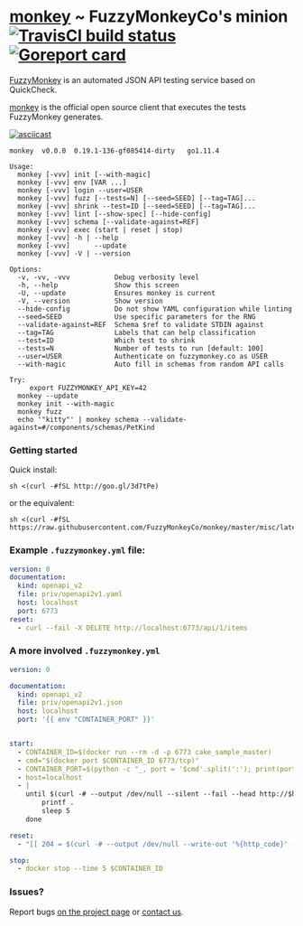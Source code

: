 # [monkey](https://github.com/FuzzyMonkeyCo/monkey) ~ FuzzyMonkeyCo's minion [![TravisCI build status](https://travis-ci.org/FuzzyMonkeyCo/monkey.svg?branch=master)](https://travis-ci.org/FuzzyMonkeyCo/monkey/builds) [![Goreport card](https://goreportcard.com/badge/github.com/FuzzyMonkeyCo/monkey)](https://goreportcard.com/report/github.com/FuzzyMonkeyCo/monkey)

[FuzzyMonkey](https://fuzzymonkey.co) is an automated JSON API testing service based on QuickCheck.

[monkey](https://github.com/FuzzyMonkeyCo/monkey) is the official open source client that executes the tests FuzzyMonkey generates.

[![asciicast](https://asciinema.org/a/171571.png)](https://asciinema.org/a/171571?autoplay=1)

```
monkey	v0.0.0	0.19.1-136-gf085414-dirty	go1.11.4

Usage:
  monkey [-vvv] init [--with-magic]
  monkey [-vvv] env [VAR ...]
  monkey [-vvv] login --user=USER
  monkey [-vvv] fuzz [--tests=N] [--seed=SEED] [--tag=TAG]...
  monkey [-vvv] shrink --test=ID [--seed=SEED] [--tag=TAG]...
  monkey [-vvv] lint [--show-spec] [--hide-config]
  monkey [-vvv] schema [--validate-against=REF]
  monkey [-vvv] exec (start | reset | stop)
  monkey [-vvv] -h | --help
  monkey [-vvv]      --update
  monkey [-vvv] -V | --version

Options:
  -v, -vv, -vvv           Debug verbosity level
  -h, --help              Show this screen
  -U, --update            Ensures monkey is current
  -V, --version           Show version
  --hide-config           Do not show YAML configuration while linting
  --seed=SEED             Use specific parameters for the RNG
  --validate-against=REF  Schema $ref to validate STDIN against
  --tag=TAG               Labels that can help classification
  --test=ID               Which test to shrink
  --tests=N               Number of tests to run [default: 100]
  --user=USER             Authenticate on fuzzymonkey.co as USER
  --with-magic            Auto fill in schemas from random API calls

Try:
     export FUZZYMONKEY_API_KEY=42
  monkey --update
  monkey init --with-magic
  monkey fuzz
  echo '"kitty"' | monkey schema --validate-against=#/components/schemas/PetKind
```

### Getting started

Quick install:

```shell
sh <(curl -#fSL http://goo.gl/3d7tPe)
```

or the equivalent:

```shell
sh <(curl -#fSL https://raw.githubusercontent.com/FuzzyMonkeyCo/monkey/master/misc/latest.sh)
```

### Example `.fuzzymonkey.yml` file:

```yaml
version: 0
documentation:
  kind: openapi_v2
  file: priv/openapi2v1.yaml
  host: localhost
  port: 6773
reset:
  - curl --fail -X DELETE http://localhost:6773/api/1/items
```

### A more involved `.fuzzymonkey.yml`

```yaml
version: 0

documentation:
  kind: openapi_v2
  file: priv/openapi2v1.json
  host: localhost
  port: '{{ env "CONTAINER_PORT" }}'


start:
  - CONTAINER_ID=$(docker run --rm -d -p 6773 cake_sample_master)
  - cmd="$(docker port $CONTAINER_ID 6773/tcp)"
  - CONTAINER_PORT=$(python -c "_, port = '$cmd'.split(':'); print(port)")
  - host=localhost
  - |
    until $(curl -# --output /dev/null --silent --fail --head http://$host:$CONTAINER_PORT/api/1/items); do
        printf .
        sleep 5
    done

reset:
  - "[[ 204 = $(curl -# --output /dev/null --write-out '%{http_code}' -X DELETE http://$host:$CONTAINER_PORT/api/1/items) ]]"

stop:
  - docker stop --time 5 $CONTAINER_ID
```

### Issues?

Report bugs [on the project page](https://github.com/FuzzyMonkeyCo/monkey/issues) or [contact us](mailto:ook@fuzzymonkey.co).
